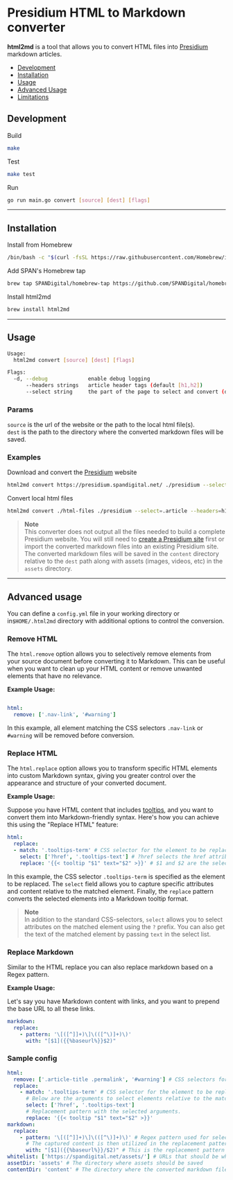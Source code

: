 # Presidium HTML to Markdown converter

**html2md** is a tool that allows you to convert HTML files into [Presidium](https://presidium.spandigital.net/) markdown articles.

* [Development](#development)
* [Installation](#installation)
* [Usage](#usage)
* [Advanced Usage](#advanced-usage)
* [Limitations](#limitations)

## Development

Build
```bash
make
```

Test
```bash
make test
```

Run
```bash
go run main.go convert [source] [dest] [flags]
```

---

## Installation

Install from Homebrew

```bash
/bin/bash -c "$(curl -fsSL https://raw.githubusercontent.com/Homebrew/install/master/install.sh)"
```

Add SPAN's Homebrew tap
```bash
brew tap SPANDigital/homebrew-tap https://github.com/SPANDigital/homebrew-tap.git
```

Install html2md
```bash
brew install html2md
```

---

## Usage
```bash
Usage:
  html2md convert [source] [dest] [flags]

Flags:
  -d, --debug             enable debug logging
      --headers strings   article header tags (default [h1,h2])
      --select string     the part of the page to select and convert (default "body")
```

### Params
`source` is the url of the website or the path to the local html file(s).  
`dest` is the path to the directory where the converted markdown files will be saved.

### Examples
Download and convert the [Presidium](https://presidium.spandigital.net/) website
```bash
html2md convert https://presidium.spandigital.net/ ./presidium --select="#presidium-content"
```

Convert local html files
```bash
html2md convert ./html-files ./presidium --select=.article --headers=h1
```

> **Note**  
> This converter does not output all the files needed to build a complete Presidium website. You will still need to [create a Presidium site](https://presidium.spandigital.net/getting-started/) first or import the converted markdown files into an existing Presidium site.
> The converted markdown files will be saved in the `content` directory relative to the `dest` path along with assets (images, videos, etc) in the `assets` directory.
---

## Advanced usage


You can define a `config.yml` file in your working directory or in`$HOME/.html2md` directory with additional options to control the conversion.

### Remove HTML

The `html.remove` option allows you to selectively remove elements from your source document before converting it to Markdown. 
This can be useful when you want to clean up your HTML content or remove unwanted elements that have no relevance.

**Example Usage:**

```yaml

html:
  remove: ['.nav-link', '#warning']

```

In this example, all element matching the CSS selectors `.nav-link` or `#warning` will be removed before conversion.

### Replace HTML
The `html.replace` option allows you to transform specific HTML elements into custom Markdown syntax, giving you greater control over the appearance and structure of your converted document.

**Example Usage:**

Suppose you have HTML content that includes [tooltips](https://presidium.spandigital.net/reference/markdown/#tooltips), and you want to convert them into Markdown-friendly syntax. Here's how you can achieve this using the "Replace HTML" feature:
```yaml
html:
  replace:
  - match: '.tooltips-term' # CSS selector for the element to be replaced
    select: ['?href', '.tooltips-text'] # ?href selects the href attribute of the matched element, .tooltips-text selects the content of a child element with the class "tooltips-text"
    replace: '{{< tooltip "$1" text="$2" >}}' # $1 and $2 are the selected elements

```

In this example, the CSS selector `.tooltips-term` is specified as the element to be replaced. The `select` field allows you to capture specific attributes and content relative to the matched element. Finally, the `replace` pattern converts the selected elements into a Markdown tooltip format.

> **Note**  
> In addition to the standard CSS-selectors, `select` allows you to select attributes on the matched element using the `?` prefix. 
> You can also get the text of the matched element by passing `text` in the select list.

### Replace Markdown
Similar to the HTML replace you can also replace markdown based on a Regex pattern.

**Example Usage:**

Let's say you have Markdown content with links, and you want to prepend the base URL to all these links.
```yaml
markdown:
  replace:
    - pattern: '\[([^]]+)\]\(([^\)]+)\)'
      with: "[$1]({{%baseurl%}}$2)"
```

### Sample config
```yaml
html:
  remove: ['.article-title .permalink', '#warning'] # CSS selectors for elements that should be removed before conversion.
  replace:
    - match: '.tooltips-term' # CSS selector for the element to be replaced.
      # Below are the arguments to select elements relative to the matched element.
      select: ['?href', '.tooltips-text']
      # Replacement pattern with the selected arguments.
      replace: '{{< tooltip "$1" text="$2" >}}'
markdown:
  replace:
    - pattern: '\[([^]]+)\]\(([^\)]+)\)' # Regex pattern used for selecting and capturing specific content.
      # The captured content is then utilized in the replacement pattern below.
      with: "[$1]({{%baseurl%}}/$2)" # This is the replacement pattern for converting Markdown links.
whitelist: ['https://spandigital.net/assets/'] # URLs that should be whitelisted for conversion
assetDir: 'assets' # The directory where assets should be saved
contentDir: 'content' # The directory where the converted markdown files should be saved
```
